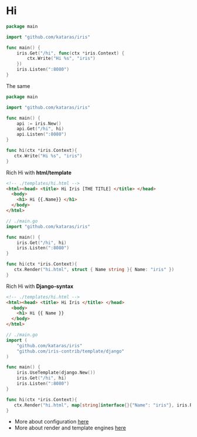 # Hi

```go
package main

import "github.com/kataras/iris"

func main() {
    iris.Get("/hi", func(ctx *iris.Context) {
        ctx.Write("Hi %s", "iris")
    })
    iris.Listen(":8080")
}

```

The same

```go
package main

import "github.com/kataras/iris"

func main() {
    api := iris.New()
    api.Get("/hi", hi)
    api.Listen(":8080")
}

func hi(ctx *iris.Context){
   ctx.Write("Hi %s", "iris")
}

```

Rich Hi with **html\/template**

```html
<!-- ./templates/hi.html -->
<html><head> <title> Hi Iris [THE TITLE] </title> </head>
  <body>
    <h1> Hi {{.Name}} </h1>
  </body>
</html>


```

```go
// ./main.go
import "github.com/kataras/iris"

func main() {
    iris.Get("/hi", hi)
    iris.Listen(":8080")
}

func hi(ctx *iris.Context){
   ctx.Render("hi.html", struct { Name string }{ Name: "iris" })
}

```

Rich Hi with **Django-syntax**

```html
<!-- ./templates/hi.html -->
<html><head> <title> Hi Iris </title> </head>
  <body>
    <h1> Hi {{ Name }}
  </body>
</html>


```

```go
// ./main.go
import (
    "github.com/kataras/iris"
    "github.com/iris-contrib/template/django"
)

func main() {
    iris.UseTemplate(django.New())
    iris.Get("/hi", hi)
    iris.Listen(":8080")
}

func hi(ctx *iris.Context){
   ctx.Render("hi.html", map[string]interface{}{"Name": "iris"}, iris.RenderOptions{"gzip":true})
}

```

* More about configuration [here](configuration.md)
* More about render and template engines [here](render.md)

